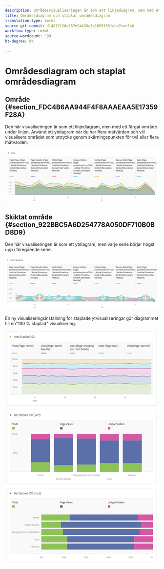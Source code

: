 ```yaml
---
description: Områdesvisualiseringen är som ett linjediagram, men med ett färgat område under linjen.
title: Områdesdiagram och staplat områdesdiagram
translation-type: tm+mt
source-git-commit: d14817f28e757e94435c3b1059765fabe7cec54b
workflow-type: tm+mt
source-wordcount: '99'
ht-degree: 8%

---
```



# Områdesdiagram och staplat områdesdiagram

## Område {#section_FDC4B6AA944F4F8AAAEAA5E17359F28A}

Den här visualiseringen är som ett linjediagram, men med ett färgat område under linjen. Använd ett ytdiagram när du har flera mätvärden och vill visualisera området som uttrycks genom skärningspunkten för två eller flera mätvärden.

![](assets/area.png)

## Skiktat område {#section_922BBC5A6D254778A050DF710B0BD8D9}

Den här visualiseringen är som ett ytdiagram, men varje serie börjar högst upp i föregående serie.

![](assets/area-stacked.png)

En ny visualiseringsinställning för staplade ytvisualiseringar gör diagrammet till en&quot;100 % staplad&quot; visualisering.

![](assets/areastacked100.png)

